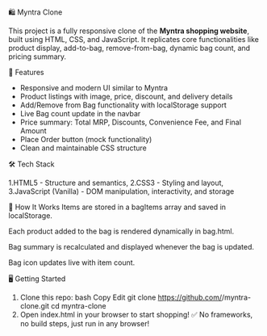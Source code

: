 🛍️ Myntra Clone

This project is a fully responsive clone of the **Myntra shopping website**, built using HTML, CSS, and JavaScript. It replicates core functionalities like product display, add-to-bag, remove-from-bag, dynamic bag count, and pricing summary.

 🚀 Features

- Responsive and modern UI similar to Myntra
- Product listings with image, price, discount, and delivery details
- Add/Remove from Bag functionality with localStorage support
- Live Bag count update in the navbar
- Price summary: Total MRP, Discounts, Convenience Fee, and Final Amount
- Place Order button (mock functionality)
- Clean and maintainable CSS structure

🛠️ Tech Stack

1.HTML5 - Structure and semantics,
2.CSS3 - Styling and layout,
3.JavaScript (Vanilla) - DOM manipulation, interactivity, and storage

🧠 How It Works
Items are stored in a bagItems array and saved in localStorage.

Each product added to the bag is rendered dynamically in bag.html.

Bag summary is recalculated and displayed whenever the bag is updated.

Bag icon updates live with item count.

🖥️ Getting Started
1. Clone this repo:
bash
Copy
Edit
git clone https://github.com/<your-username>/myntra-clone.git
cd myntra-clone
2. Open index.html in your browser to start shopping!
✅ No frameworks, no build steps, just run in any browser!
